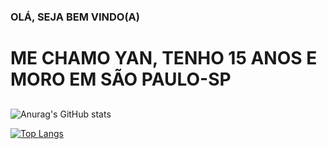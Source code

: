 ### OLÁ, SEJA BEM VINDO(A)

# ME CHAMO YAN, TENHO 15 ANOS E MORO EM SÃO PAULO-SP
##









![Anurag's GitHub stats](https://github-readme-stats.vercel.app/api?username=YANMIRANDA001_icons=true&theme=radical)



[![Top Langs](https://github-readme-stats.vercel.app/api/top-langs/?username=YANMIRANDA001)](https://github.com/YANMIRANDA001/github-readme-stats)


<!--
**YANMIRANDA001/YANMIRANDA001** is a ✨ _special_ ✨ repository because its `README.md` (this file) appears on your GitHub profile.

Here are some ideas to get you started:

- 🔭 I’m currently working on ...
- 🌱 I’m currently learning ...
- 👯 I’m looking to collaborate on ...
- 🤔 I’m looking for help with ...
- 💬 Ask me about .
H1# ESTUDANTE DA DESSPERTAR


